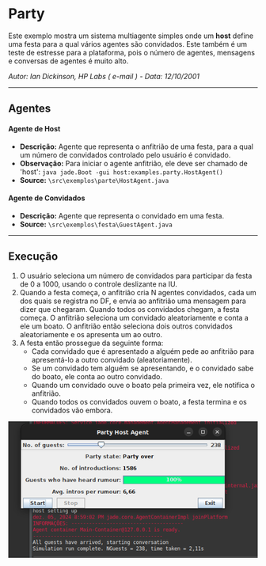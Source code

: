 # Party

Este exemplo mostra um sistema multiagente simples onde um **host** define uma festa para a qual vários agentes são convidados. Este também é um teste de estresse para a plataforma, pois o número de agentes, mensagens e conversas de agentes é muito alto.


*Autor: Ian Dickinson, HP Labs ( e-mail ) - Data: 12/10/2001*

---

## Agentes
#### Agente de Host

- **Descrição:** Agente que representa o anfitrião de uma festa, para a qual um número de convidados controlado pelo usuário é convidado.
- **Observação:** Para iniciar o agente anfitrião, ele deve ser chamado de 'host': `java jade.Boot -gui host:examples.party.HostAgent()`
- **Source:** `\src\exemplos\parte\HostAgent.java`


#### Agente de Convidados

- **Descrição:** Agente que representa o convidado em uma festa.
- **Source:** `\src\exemplos\festa\GuestAgent.java`

---

## Execução
1. O usuário seleciona um número de convidados para participar da festa de 0 a 1000, usando o controle deslizante na IU.
2. Quando a festa começa, o anfitrião cria N agentes convidados, cada um dos quais se registra no DF, e envia ao anfitrião uma mensagem para dizer que chegaram. Quando todos os convidados chegam, a festa começa. O anfitrião seleciona um convidado aleatoriamente e conta a ele um boato. O anfitrião então seleciona dois outros convidados aleatoriamente e os apresenta um ao outro.
3. A festa então prossegue da seguinte forma:
   - Cada convidado que é apresentado a alguém pede ao anfitrião para apresentá-lo a outro convidado (aleatoriamente).
   - Se um convidado tem alguém se apresentando, e o convidado sabe do boato, ele conta ao outro convidado.
   - Quando um convidado ouve o boato pela primeira vez, ele notifica o anfitrião.
   - Quando todos os convidados ouvem o boato, a festa termina e os convidados vão embora.

![alt text](./img/party.png)